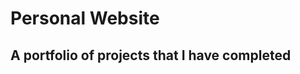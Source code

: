 

<body>
    <h1 class="readmeTitle">Personal Website</h1>
    <h2 class="readmeTitle">A portfolio of projects that I have completed</h2>
</body>